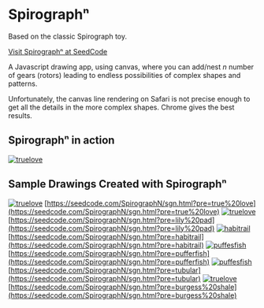 # Spirograph&#8319;
Based on the classic Spirograph toy.

[Visit Spirograph&#8319; at SeedCode](https://seedcode.com/SpirographN/sgn.html)

A Javascript drawing app, using canvas, where you can add/nest *n* number of gears (rotors) leading to endless possibilities of complex shapes and patterns.

Unfortunately, the canvas line rendering on Safari is not precise enough to get all the details in the more complex shapes. Chrome gives the best results.

## Spirograph&#8319; in action

[![truelove](img/drawing.png)](img/drawing.png)

## Sample Drawings Created with Spirograph&#8319;

[![truelove](img/truelove.png)](img/truelove.png)
[https://seedcode.com/SpirographN/sgn.html?pre=true%20love](https://seedcode.com/SpirographN/sgn.html?pre=true%20love)
[![truelove](img/lilypad.png)](img/lilypad.png)
[https://seedcode.com/SpirographN/sgn.html?pre=lily%20pad](https://seedcode.com/SpirographN/sgn.html?pre=lily%20pad)
[![habitrail](img/habitrail.png)](img/habitrail.png)
[https://seedcode.com/SpirographN/sgn.html?pre=habitrail](https://seedcode.com/SpirographN/sgn.html?pre=habitrail)
[![puffesfish](img/pufferfish.png)](img/pufferfish.png)
[https://seedcode.com/SpirographN/sgn.html?pre=pufferfish](https://seedcode.com/SpirographN/sgn.html?pre=pufferfish)
[![puffesfish](img/tubular.png)](img/tubular.png)
[https://seedcode.com/SpirographN/sgn.html?pre=tubular](https://seedcode.com/SpirographN/sgn.html?pre=tubular)
[![truelove](img/burgessshale.png)](img/burgessshale.png)
[https://seedcode.com/SpirographN/sgn.html?pre=burgess%20shale](https://seedcode.com/SpirographN/sgn.html?pre=burgess%20shale)


